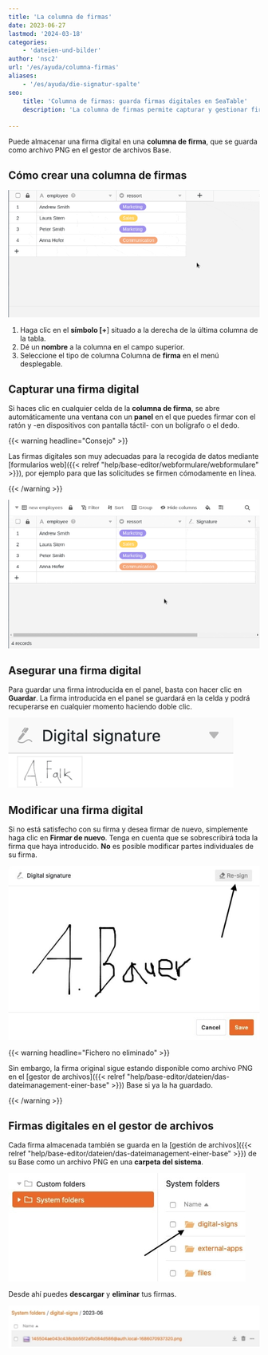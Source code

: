 ```yaml
---
title: 'La columna de firmas'
date: 2023-06-27
lastmod: '2024-03-18'
categories:
    - 'dateien-und-bilder'
author: 'nsc2'
url: '/es/ayuda/columna-firmas'
aliases:
    - '/es/ayuda/die-signatur-spalte'
seo:
    title: 'Columna de firmas: guarda firmas digitales en SeaTable'
    description: 'La columna de firmas permite capturar y gestionar firmas digitales en SeaTable. Guarda, edita y elimina las firmas como archivos PNG en tu base de datos.'

---
```


Puede almacenar una firma digital en una **columna de firma**, que se guarda como archivo PNG en el gestor de archivos Base.

## Cómo crear una columna de firmas

![Crear una columna de firma](images/add-a-signature-column-to-your-table-4.gif)

1. Haga clic en el **símbolo \[+**\] situado a la derecha de la última columna de la tabla.
2. Dé un **nombre** a la columna en el campo superior.
3. Seleccione el tipo de columna Columna de **firma** en el menú desplegable.

## Capturar una firma digital

Si haces clic en cualquier celda de la **columna de firma**, se abre automáticamente una ventana con un **panel** en el que puedes firmar con el ratón y -en dispositivos con pantalla táctil- con un bolígrafo o el dedo.

{{< warning  headline="Consejo" >}}

Las firmas digitales son muy adecuadas para la recogida de datos mediante [formularios web]({{< relref "help/base-editor/webformulare/webformulare" >}}), por ejemplo para que las solicitudes se firmen cómodamente en línea.

{{< /warning >}}

!["Depositar una firma en una columna de firmas](images/add-a-signature-into-a-signature-column-1.gif)

## Asegurar una firma digital

Para guardar una firma introducida en el panel, basta con hacer clic en **Guardar**. La firma introducida en el panel se guardará en la celda y podrá recuperarse en cualquier momento haciendo doble clic.

![Firma almacenada en una columna de firma ](images/stored-signatur-in-cell-1.png)

## Modificar una firma digital

Si no está satisfecho con su firma y desea firmar de nuevo, simplemente haga clic en **Firmar de nuevo**. Tenga en cuenta que se sobrescribirá toda la firma que haya introducido. **No** es posible modificar partes individuales de su firma.

![Firmar de nuevo en el panel de firma](images/resign.jpg)

{{< warning  headline="Fichero no eliminado" >}}

Sin embargo, la firma original sigue estando disponible como archivo PNG en el [gestor de archivos]({{< relref "help/base-editor/dateien/das-dateimanagement-einer-base" >}}) Base si ya la ha guardado.

{{< /warning >}}

## Firmas digitales en el gestor de archivos

Cada firma almacenada también se guarda en la [gestión de archivos]({{< relref "help/base-editor/dateien/das-dateimanagement-einer-base" >}}) de su Base como un archivo PNG en una **carpeta del sistema**.

![Carpeta en la gestión de archivos de su Base donde se almacenan sus firmas ](images/stored-signatures-in-filemanagement.jpg)

Desde ahí puedes **descargar** y **eliminar** tus firmas.

![](images/Bild-06.06.23-um-19.18-511x87.jpg)
